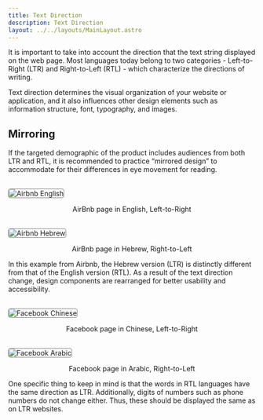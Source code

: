 ```yaml
---
title: Text Direction
description: Text Direction
layout: ../../layouts/MainLayout.astro
---
```


It is important to take into account the direction that the text string displayed on the web page. Most languages today belong to two categories - Left-to-Right (LTR) and Right-to-Left (RTL) - which characterize the directions of writing. 

Text direction determines the visual organization of your website or application, and it also influences other design elements such as information structure, font, typography, and images.

## Mirroring

If the targeted demographic of the product includes audiences from both LTR and RTL, it is recommended to practice “mirrored design” to accommodate for their differences in eye movement for reading. 

<br />
<img src="/language/airbnb1.png" title="Airbnb English" class="Image" style="border-style: solid; border-width: 1px; border-color: gray; border-radius: 4px">
<p style="text-align: center">AirBnb page in English, Left-to-Right</p>

<br />
<img src="/language/airbnb2.png" title="Airbnb Hebrew" class="Image" style="border-style: solid; border-width: 1px; border-color: gray; border-radius: 4px">
<p style="text-align: center">AirBnb page in Hebrew, Right-to-Left</p>

In this example from Airbnb, the Hebrew version (LTR) is distinctly different from that of the English version (RTL). As a result of the text direction change, design components are rearranged for better usability and accessibility.

<br />
<img src="/language/fb1.png" title="Facebook Chinese" class="Image" style="border-style: solid; border-width: 1px; border-color: gray; border-radius: 4px">
<p style="text-align: center">Facebook page in Chinese, Left-to-Right</p>

<br />
<img src="/language/fb2.png" title="Facebook Arabic" class="Image" style="border-style: solid; border-width: 1px; border-color: gray; border-radius: 4px">
<p style="text-align: center">Facebook page in Arabic, Right-to-Left</p>

One specific thing to keep in mind is that the words in RTL languages have the same direction as LTR. Additionally, digits of numbers such as phone numbers do not change either. Thus, these should be displayed the same as on LTR websites.

